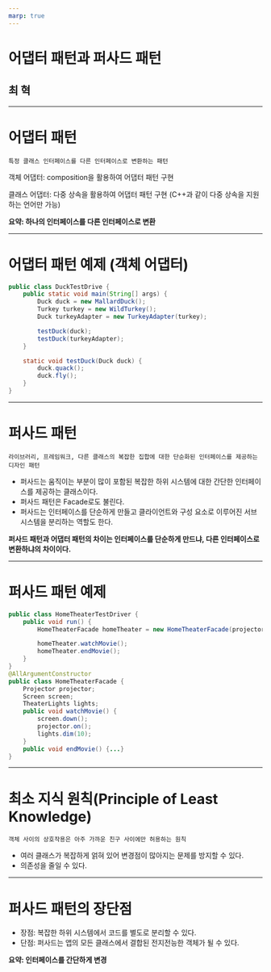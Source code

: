 ```yaml
---
marp: true
---
```


# 어댑터 패턴과 퍼사드 패턴

## 최 혁

---

# 어댑터 패턴

    특정 클래스 인터페이스를 다른 인터페이스로 변환하는 패턴

객체 어댑터: composition을 활용하여 어댑터 패턴 구현

클래스 어댑터: 다중 상속을 활용하여 어댑터 패턴 구현 (C++과 같이 다중 상속을 지원하는 언어만 가능)

**요약: 하나의 인터페이스를 다른 인터페이스로 변환**

---

# 어댑터 패턴 예제 (객체 어댑터)

```java
public class DuckTestDrive {
    public static void main(String[] args) {
        Duck duck = new MallardDuck();
        Turkey turkey = new WildTurkey();
        Duck turkeyAdapter = new TurkeyAdapter(turkey);

        testDuck(duck);
        testDuck(turkeyAdapter);
    }

    static void testDuck(Duck duck) {
        duck.quack();
        duck.fly();
    }
}
```

---

# 퍼사드 패턴

    라이브러리, 프레임워크, 다른 클래스의 복잡한 집합에 대한 단순화된 인터페이스를 제공하는 디자인 패턴

- 퍼사드는 움직이는 부분이 많이 포함된 복잡한 하위 시스템에 대한 간단한 인터페이스를 제공하는 클래스이다.
- 퍼사드 패턴은 Facade로도 불린다.
- 퍼사드는 인터페이스를 단순하게 만들고 클라이언트와 구성 요소로 이루어진 서브시스템을 분리하는 역할도 한다.

**퍼사드 패턴과 어댑터 패턴의 차이는 인터페이스를 단순하게 만드냐, 다른 인터페이스로 변환하냐의 차이이다.**

---

# 퍼사드 패턴 예제

```java
public class HomeTheaterTestDriver {
    public void run() {
        HomeTheaterFacade homeTheater = new HomeTheaterFacade(projector, screen, lights);

        homeTheater.watchMovie();
        homeTheater.endMovie();
    }
}
@AllArgumentConstructor
public class HomeTheaterFacade {
    Projector projector;
    Screen screen;
    TheaterLights lights;
    public void watchMovie() {
        screen.down();
        projector.on();
        lights.dim(10);
    }
    public void endMovie() {...}
}
```

---

# 최소 지식 원칙(Principle of Least Knowledge)

    객체 사이의 상호작용은 아주 가까운 친구 사이에만 허용하는 원칙

- 여러 클래스가 복잡하게 얽혀 있어 변경점이 많아지는 문제를 방지할 수 있다.
- 의존성을 줄일 수 있다.

---

# 퍼사드 패턴의 장단점

- 장점: 복잡한 하위 시스템에서 코드를 별도로 분리할 수 있다.
- 단점: 퍼사드는 앱의 모든 클래스에서 결합된 전지전능한 객체가 될 수 있다.

**요약: 인터페이스를 간단하게 변경**
